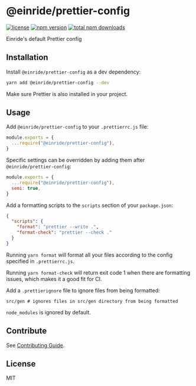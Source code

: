 # @einride/prettier-config

[![license](https://img.shields.io/npm/l/@einride/prettier-config.svg)](https://github.com/einride/prettier-config/blob/master/LICENSE)
[![npm version](https://img.shields.io/npm/v/@einride/prettier-config.svg)](https://www.npmjs.com/package/@einride/prettier-config)
[![total npm downloads](https://img.shields.io/npm/dt/@einride/prettier-config.svg)](https://www.npmjs.com/package/@einride/prettier-config)

Einride's default Prettier config

## Installation

Install `@einride/prettier-config` as a dev dependency:

```bash
yarn add @einride/prettier-config --dev
```

Make sure Prettier is also installed in your project.

## Usage

Add `@einride/prettier-config` to your `.prettierrc.js` file:

```js
module.exports = {
  ...require("@einride/prettier-config"),
}
```

Specific settings can be overridden by adding them after `@einride/prettier-config`:

```js
module.exports = {
  ...require("@einride/prettier-config"),
  semi: true,
}
```

Add a formatting scripts to the `scripts` section of your `package.json`:

```json
{
  "scripts": {
    "format": "prettier --write .",
    "format-check": "prettier --check ."
  }
}
```

Running `yarn format` will format all your files according to the config specified in
`.prettierrc.js`.

Running `yarn format-check` will return exit code 1 when there are formatting issues, which makes it
a good fit for CI.

Add a `.prettierignore` file to ignore files from being formatted:

```ignore
src/gen # ignores files in src/gen directory from being formatted
```

`node_modules` is ignored by default.

## Contribute

See [Contributing Guide](https://github.com/einride/prettier-config/blob/main/CONTRIBUTING.md).

## License

MIT
